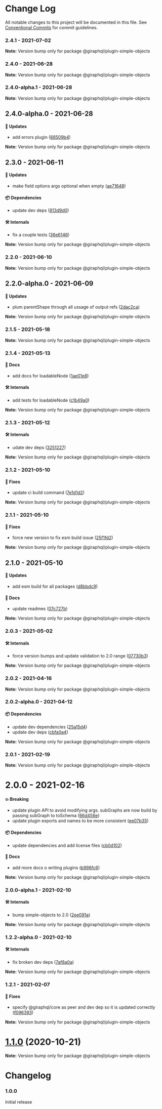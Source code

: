 # Change Log

All notable changes to this project will be documented in this file.
See [Conventional Commits](https://conventionalcommits.org) for commit guidelines.

### 2.4.1 - 2021-07-02

**Note:** Version bump only for package @giraphql/plugin-simple-objects





### 2.4.0 - 2021-06-28

**Note:** Version bump only for package @giraphql/plugin-simple-objects





### 2.4.0-alpha.1 - 2021-06-28

**Note:** Version bump only for package @giraphql/plugin-simple-objects





## 2.4.0-alpha.0 - 2021-06-28

#### 🚀 Updates

- add errors plugin ([88509b4](https://github.com/hayes/giraphql/commit/88509b4))

**Note:** Version bump only for package @giraphql/plugin-simple-objects





## 2.3.0 - 2021-06-11

#### 🚀 Updates

- make field options args optional when empty ([ae71648](https://github.com/hayes/giraphql/commit/ae71648))

#### 📦 Dependencies

- update dev deps ([813d9d0](https://github.com/hayes/giraphql/commit/813d9d0))

#### 🛠 Internals

- fix a couple tests ([36e6146](https://github.com/hayes/giraphql/commit/36e6146))

**Note:** Version bump only for package @giraphql/plugin-simple-objects





### 2.2.0 - 2021-06-10

**Note:** Version bump only for package @giraphql/plugin-simple-objects





## 2.2.0-alpha.0 - 2021-06-09

#### 🚀 Updates

- plum parentShape through all ussage of output refs ([2dac2ca](https://github.com/hayes/giraphql/commit/2dac2ca))

**Note:** Version bump only for package @giraphql/plugin-simple-objects





### 2.1.5 - 2021-05-18

**Note:** Version bump only for package @giraphql/plugin-simple-objects





### 2.1.4 - 2021-05-13

#### 📘 Docs

- add docs for loadableNode ([1ae01e8](https://github.com/hayes/giraphql/commit/1ae01e8))

#### 🛠 Internals

- add tests for loadableNode ([c1b49a0](https://github.com/hayes/giraphql/commit/c1b49a0))

**Note:** Version bump only for package @giraphql/plugin-simple-objects





### 2.1.3 - 2021-05-12

#### 🛠 Internals

- udate dev deps ([3251227](https://github.com/hayes/giraphql/commit/3251227))

**Note:** Version bump only for package @giraphql/plugin-simple-objects





### 2.1.2 - 2021-05-10

#### 🐞 Fixes

- update ci build command ([7e1d1d2](https://github.com/hayes/giraphql/commit/7e1d1d2))

**Note:** Version bump only for package @giraphql/plugin-simple-objects





### 2.1.1 - 2021-05-10

#### 🐞 Fixes

- force new version to fix esm build issue ([25f1fd2](https://github.com/hayes/giraphql/commit/25f1fd2))

**Note:** Version bump only for package @giraphql/plugin-simple-objects





## 2.1.0 - 2021-05-10

#### 🚀 Updates

- add esm build for all packages ([d8bbdc9](https://github.com/hayes/giraphql/commit/d8bbdc9))

#### 📘 Docs

- update readmes ([07c727b](https://github.com/hayes/giraphql/commit/07c727b))

**Note:** Version bump only for package @giraphql/plugin-simple-objects





### 2.0.3 - 2021-05-02

#### 🛠 Internals

- force version bumps and update validation to 2.0 range ([07730b3](https://github.com/hayes/giraphql/commit/07730b3))

**Note:** Version bump only for package @giraphql/plugin-simple-objects





### 2.0.2 - 2021-04-16

**Note:** Version bump only for package @giraphql/plugin-simple-objects





### 2.0.2-alpha.0 - 2021-04-12

#### 📦 Dependencies

- update dev dependencies ([25a15d4](https://github.com/hayes/giraphql/commit/25a15d4))
- update dev deps ([cbfa0a4](https://github.com/hayes/giraphql/commit/cbfa0a4))

**Note:** Version bump only for package @giraphql/plugin-simple-objects





### 2.0.1 - 2021-02-19

**Note:** Version bump only for package @giraphql/plugin-simple-objects





# 2.0.0 - 2021-02-16

#### 💥 Breaking

- update plugin API to avoid modifying args. subGraphs are now build by passing subGraph to toSchema ([66d456e](https://github.com/hayes/giraphql/commit/66d456e))
- update plugin exports and names to be more consistent ([ee07b35](https://github.com/hayes/giraphql/commit/ee07b35))

#### 📦 Dependencies

- update dependencies and add license files ([cb0d102](https://github.com/hayes/giraphql/commit/cb0d102))

#### 📘 Docs

- add more docs o writing plugins ([b996fc6](https://github.com/hayes/giraphql/commit/b996fc6))

**Note:** Version bump only for package @giraphql/plugin-simple-objects





### 2.0.0-alpha.1 - 2021-02-10

#### 🛠 Internals

- bump simple-objects to 2.0 ([2ee091a](https://github.com/hayes/giraphql/commit/2ee091a))

**Note:** Version bump only for package @giraphql/plugin-simple-objects





### 1.2.2-alpha.0 - 2021-02-10

#### 🛠 Internals

- fix broken dev deps ([7af8a0a](https://github.com/hayes/giraphql/commit/7af8a0a))

**Note:** Version bump only for package @giraphql/plugin-simple-objects





### 1.2.1 - 2021-02-07

#### 🐞 Fixes

- specify @giraphql/core as peer and dev dep so it is updated correctly ([f096393](https://github.com/hayes/giraphql/commit/f096393))

**Note:** Version bump only for package @giraphql/plugin-simple-objects





# [1.1.0](https://github.com/hayes/giraphql/compare/@giraphql/plugin-simple-objects@1.1.0-alpha.0...@giraphql/plugin-simple-objects@1.1.0) (2020-10-21)

**Note:** Version bump only for package @giraphql/plugin-simple-objects





# Changelog

### 1.0.0

Initial release
